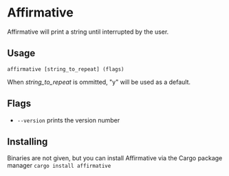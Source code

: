 # Affirmative
Affirmative will print a string until interrupted by the user.

## Usage
```
affirmative [string_to_repeat] (flags)
```

When *string_to_repeat* is ommitted, "y" will be used as a default.

## Flags
- ```--version``` prints the version number

## Installing
Binaries are not given, but you can install Affirmative via the Cargo package manager
```cargo install affirmative```
